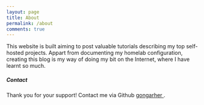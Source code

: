 ```yaml
---
layout: page
title: About
permalink: /about
comments: true
---
```


<div class="row justify-content-between">
<div class="col-md-8 pr-5">

<p>This website is built aiming to post valuable tutorials describing my top self-hosted projects. Appart from documenting my homelab configuration, creating this blog is my way of doing my bit on the Internet, where I have learnt so much.</p>

</div>

<div class="col-md-4">

<div class="sticky-top sticky-top-80">
<h5>Contact</h5>

<p>Thank you for your support! Contact me via Github <a target="_blank" href="https://github.com/gongarher">gongarher <i class="fab fa-github"></i></a>.</p>

</div>
</div>
</div>
